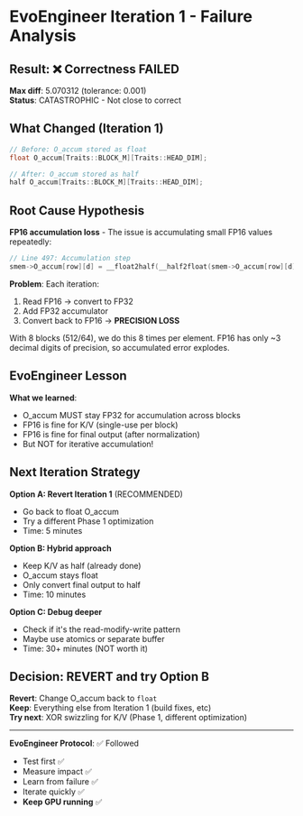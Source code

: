 # EvoEngineer Iteration 1 - Failure Analysis

## Result: ❌ Correctness FAILED

**Max diff**: 5.070312 (tolerance: 0.001)  
**Status**: CATASTROPHIC - Not close to correct

## What Changed (Iteration 1)

```cpp
// Before: O_accum stored as float
float O_accum[Traits::BLOCK_M][Traits::HEAD_DIM];

// After: O_accum stored as half
half O_accum[Traits::BLOCK_M][Traits::HEAD_DIM];
```

## Root Cause Hypothesis

**FP16 accumulation loss** - The issue is accumulating small FP16 values repeatedly:

```cpp
// Line 497: Accumulation step
smem->O_accum[row][d] = __float2half(__half2float(smem->O_accum[row][d]) + acc);
```

**Problem**: Each iteration:
1. Read FP16 → convert to FP32
2. Add FP32 accumulator
3. Convert back to FP16 → **PRECISION LOSS**

With 8 blocks (512/64), we do this 8 times per element. FP16 has only ~3 decimal digits of precision, so accumulated error explodes.

## EvoEngineer Lesson

**What we learned**: 
- O_accum MUST stay FP32 for accumulation across blocks
- FP16 is fine for K/V (single-use per block)
- FP16 is fine for final output (after normalization)
- But NOT for iterative accumulation!

## Next Iteration Strategy

**Option A: Revert Iteration 1** (RECOMMENDED)
- Go back to float O_accum
- Try a different Phase 1 optimization
- Time: 5 minutes

**Option B: Hybrid approach**
- Keep K/V as half (already done)
- O_accum stays float
- Only convert final output to half
- Time: 10 minutes

**Option C: Debug deeper**
- Check if it's the read-modify-write pattern
- Maybe use atomics or separate buffer
- Time: 30+ minutes (NOT worth it)

## Decision: REVERT and try Option B

**Revert**: Change O_accum back to `float`  
**Keep**: Everything else from Iteration 1 (build fixes, etc)  
**Try next**: XOR swizzling for K/V (Phase 1, different optimization)

---

**EvoEngineer Protocol**: ✅ Followed  
- Test first ✅
- Measure impact ✅
- Learn from failure ✅
- Iterate quickly ✅
- **Keep GPU running** ✅

